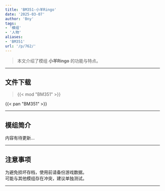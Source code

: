 ```yaml
---
title: 'BM351-小羊Ringo'
date: '2025-03-07'
author: 'Bny'
tags:
- '模组'
- '人物'
aliases:
- 'BM351'
url: '/p/762/'
---
```


> 本文介绍了模组 **小羊Ringo** 的功能与特点。

---

## 文件下载  

> {{< mod "BM351" >}}  

{{< pan "BM351" >}}  

---

## 模组简介

>  
内容有待更新...  

---

## 注意事项

>  
为避免损坏存档，使用前请备份游戏数据。  
可能与其他模组存在冲突，建议单独测试。  

---

